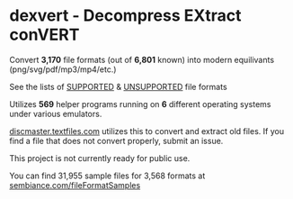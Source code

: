 # dexvert - **D**ecompress **EX**tract con**VERT**
Convert **3,170** file formats (out of **6,801** known) into modern equilivants (png/svg/pdf/mp3/mp4/etc.)

See the lists of [SUPPORTED](SUPPORTED.md) & [UNSUPPORTED](UNSUPPORTED.md) file formats

Utilizes **569** helper programs running on **6** different operating systems under various emulators.

[discmaster.textfiles.com](http://discmaster.textfiles.com/) utilizes this to convert and extract old files. If you find a file that does not convert properly, submit an issue.

This project is not currently ready for public use.

You can find 31,955 sample files for 3,568 formats at [sembiance.com/fileFormatSamples](https://sembiance.com/fileFormatSamples/)
